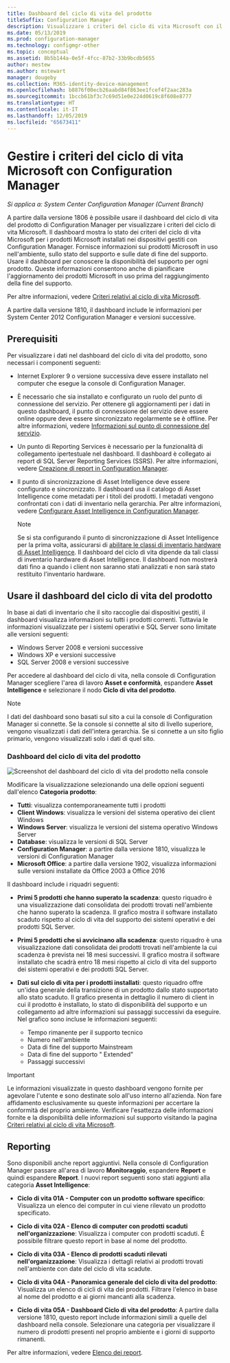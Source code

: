 ```yaml
---
title: Dashboard del ciclo di vita del prodotto
titleSuffix: Configuration Manager
description: Visualizzare i criteri del ciclo di vita Microsoft con il dashboard del ciclo di vita del prodotto in Configuration Manager.
ms.date: 05/13/2019
ms.prod: configuration-manager
ms.technology: configmgr-other
ms.topic: conceptual
ms.assetid: 8b5b144a-0e5f-4fcc-87b2-33b9bcdb5655
author: mestew
ms.author: mstewart
manager: dougeby
ms.collection: M365-identity-device-management
ms.openlocfilehash: b8876f00ecb26aabd84f863ee1fcef4f2aac283a
ms.sourcegitcommit: 1bccb61bf3c7c69d51e0e224d0619c8f608e8777
ms.translationtype: HT
ms.contentlocale: it-IT
ms.lasthandoff: 12/05/2019
ms.locfileid: "65673411"
---
```

# <a name="manage-microsoft-lifecycle-policy-with-configuration-manager"></a>Gestire i criteri del ciclo di vita Microsoft con Configuration Manager

*Si applica a: System Center Configuration Manager (Current Branch)*

A partire dalla versione 1806 è possibile usare il dashboard del ciclo di vita del prodotto di Configuration Manager per visualizzare i criteri del ciclo di vita Microsoft. Il dashboard mostra lo stato dei criteri del ciclo di vita Microsoft per i prodotti Microsoft installati nei dispositivi gestiti con Configuration Manager. Fornisce informazioni sui prodotti Microsoft in uso nell'ambiente, sullo stato del supporto e sulle date di fine del supporto. Usare il dashboard per conoscere la disponibilità del supporto per ogni prodotto. Queste informazioni consentono anche di pianificare l'aggiornamento dei prodotti Microsoft in uso prima del raggiungimento della fine del supporto.  

Per altre informazioni, vedere [Criteri relativi al ciclo di vita Microsoft](https://support.microsoft.com/lifecycle).

A partire dalla versione 1810, il dashboard include le informazioni per System Center 2012 Configuration Manager e versioni successive.<!--1358702-->  



## <a name="prerequisites"></a>Prerequisiti 

 Per visualizzare i dati nel dashboard del ciclo di vita del prodotto, sono necessari i componenti seguenti:  

- Internet Explorer 9 o versione successiva deve essere installato nel computer che esegue la console di Configuration Manager.  

- È necessario che sia installato e configurato un ruolo del punto di connessione del servizio. Per ottenere gli aggiornamenti per i dati in questo dashboard, il punto di connessione del servizio deve essere online oppure deve essere sincronizzato regolarmente se è offline. Per altre informazioni, vedere [Informazioni sul punto di connessione del servizio](/sccm/core/servers/deploy/configure/about-the-service-connection-point).

- Un punto di Reporting Services è necessario per la funzionalità di collegamento ipertestuale nel dashboard. Il dashboard è collegato ai report di SQL Server Reporting Services (SSRS). Per altre informazioni, vedere [Creazione di report in Configuration Manager](/sccm/core/servers/manage/reporting).  

- Il punto di sincronizzazione di Asset Intelligence deve essere configurato e sincronizzato. Il dashboard usa il catalogo di Asset Intelligence come metadati per i titoli dei prodotti. I metadati vengono confrontati con i dati di inventario nella gerarchia. Per altre informazioni, vedere [Configurare Asset Intelligence in Configuration Manager](/sccm/core/clients/manage/asset-intelligence/configuring-asset-intelligence).  

     > [!NOTE]  
     > Se si sta configurando il punto di sincronizzazione di Asset Intelligence per la prima volta, assicurarsi di [abilitare le classi di inventario hardware di Asset Intelligence](/sccm/core/clients/manage/asset-intelligence/configuring-asset-intelligence#BKMK_EnableAssetIntelligence). Il dashboard del ciclo di vita dipende da tali classi di inventario hardware di Asset Intelligence. Il dashboard non mostrerà dati fino a quando i client non saranno stati analizzati e non sarà stato restituito l'inventario hardware.  



## <a name="use-the-product-lifecycle-dashboard"></a>Usare il dashboard del ciclo di vita del prodotto

In base ai dati di inventario che il sito raccoglie dai dispositivi gestiti, il dashboard visualizza informazioni su tutti i prodotti correnti. Tuttavia le informazioni visualizzate per i sistemi operativi e SQL Server sono limitate alle versioni seguenti:

- Windows Server 2008 e versioni successive
- Windows XP e versioni successive
- SQL Server 2008 e versioni successive

Per accedere al dashboard del ciclo di vita, nella console di Configuration Manager scegliere l'area di lavoro **Asset e conformità**, espandere **Asset Intelligence** e selezionare il nodo **Ciclo di vita del prodotto**.

> [!NOTE]  
> I dati del dashboard sono basati sul sito a cui la console di Configuration Manager si connette. Se la console si connette al sito di livello superiore, vengono visualizzati i dati dell'intera gerarchia. Se si connette a un sito figlio primario, vengono visualizzati solo i dati di quel sito.

### <a name="product-lifecycle-dashboard"></a>Dashboard del ciclo di vita del prodotto

![Screenshot del dashboard del ciclo di vita del prodotto nella console](media/product-lifecycle-dashboard.png)

Modificare la visualizzazione selezionando una delle opzioni seguenti dall'elenco **Categoria prodotto**:  
- **Tutti**: visualizza contemporaneamente tutti i prodotti  
- **Client Windows**: visualizza le versioni del sistema operativo dei client Windows  
- **Windows Server**: visualizza le versioni del sistema operativo Windows Server  
- **Database**: visualizza le versioni di SQL Server  
- **Configuration Manager**: a partire dalla versione 1810, visualizza le versioni di Configuration Manager 
- **Microsoft Office**: a partire dalla versione 1902, visualizza informazioni sulle versioni installate da Office 2003 a Office 2016 <!--3556026-->

Il dashboard include i riquadri seguenti:  

- **Primi 5 prodotti che hanno superato la scadenza**: questo riquadro è una visualizzazione dati consolidata dei prodotti trovati nell'ambiente che hanno superato la scadenza. Il grafico mostra il software installato scaduto rispetto al ciclo di vita del supporto dei sistemi operativi e dei prodotti SQL Server.  

- **Primi 5 prodotti che si avvicinano alla scadenza**: questo riquadro è una visualizzazione dati consolidata dei prodotti trovati nell'ambiente la cui scadenza è prevista nei 18 mesi successivi. Il grafico mostra il software installato che scadrà entro 18 mesi rispetto al ciclo di vita del supporto dei sistemi operativi e dei prodotti SQL Server.  

- **Dati sul ciclo di vita per i prodotti installati**: questo riquadro offre un'idea generale della transizione di un prodotto dallo stato supportato allo stato scaduto. Il grafico presenta in dettaglio il numero di client in cui il prodotto è installato, lo stato di disponibilità del supporto e un collegamento ad altre informazioni sui passaggi successivi da eseguire. Nel grafico sono incluse le informazioni seguenti:     
    - Tempo rimanente per il supporto tecnico
    - Numero nell'ambiente 
    - Data di fine del supporto Mainstream
    - Data di fine del supporto " Extended"
    - Passaggi successivi  

> [!IMPORTANT]  
> Le informazioni visualizzate in questo dashboard vengono fornite per agevolare l'utente e sono destinate solo all'uso interno all'azienda. Non fare affidamento esclusivamente su queste informazioni per accertare la conformità del proprio ambiente. Verificare l'esattezza delle informazioni fornite e la disponibilità delle informazioni sul supporto visitando la pagina [Criteri relativi al ciclo di vita Microsoft](https://support.microsoft.com/lifecycle).  



## <a name="reporting"></a>Reporting

Sono disponibili anche report aggiuntivi. Nella console di Configuration Manager passare all'area di lavoro **Monitoraggio**, espandere **Report** e quindi espandere **Report**. I nuovi report seguenti sono stati aggiunti alla categoria **Asset Intelligence**:  

- **Ciclo di vita 01A - Computer con un prodotto software specifico**: Visualizza un elenco dei computer in cui viene rilevato un prodotto specificato.  

- **Ciclo di vita 02A - Elenco di computer con prodotti scaduti nell'organizzazione**: Visualizza i computer con prodotti scaduti. È possibile filtrare questo report in base al nome del prodotto.

- **Ciclo di vita 03A - Elenco di prodotti scaduti rilevati nell'organizzazione**: Visualizza i dettagli relativi ai prodotti trovati nell'ambiente con date del ciclo di vita scadute.  

- **Ciclo di vita 04A - Panoramica generale del ciclo di vita del prodotto**: Visualizza un elenco di cicli di vita dei prodotti. Filtrare l'elenco in base al nome del prodotto e ai giorni mancanti alla scadenza.  

- **Ciclo di vita 05A - Dashboard Ciclo di vita del prodotto**: A partire dalla versione 1810, questo report include informazioni simili a quelle del dashboard nella console. Selezionare una categoria per visualizzare il numero di prodotti presenti nel proprio ambiente e i giorni di supporto rimanenti.  

Per altre informazioni, vedere [Elenco dei report](/sccm/core/servers/manage/list-of-reports#asset-intelligence).<!--SCCMDocs issue 997-->  
